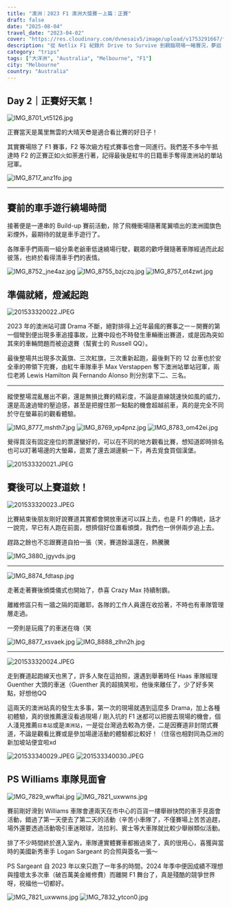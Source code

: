 ```yaml
---
title: "澳洲｜2023 F1 澳洲大獎賽－上篇：正賽"
draft: false
date: "2025-08-04"
travel_date: "2023-04-02"
cover: "https://res.cloudinary.com/dvnesaiv5/image/upload/v1753291667/f1_autralia_grand_prix_2023/201533320022.jpg"
description: "從 Netlix F1 紀錄片 Drive to Survive 到親臨現場一睹賽況，夢迴 2023 年 F1 澳洲大獎賽！－上篇：正賽"
category: "trips"
tags: ["大洋洲", "Australia", "Melbourne", "F1"]
city: "Melbourne"
country: "Australia"
---
```


## Day 2｜正賽好天氣！

![IMG_8701_vt5126.jpg](https://res.cloudinary.com/dvnesaiv5/image/upload/v1753428402/IMG_8701_vt5126.jpg)

正賽當天是萬里無雲的大晴天😎是適合看比賽的好日子！

其實賽場除了 F1 賽事，F2 等次級方程式賽事也會一同進行。我們差不多中午抵達時 F2 的正賽正如火如荼進行著，記得最後是紅牛的日籍車手奪得澳洲站的單站冠軍。

![IMG_8717_anz1fo.jpg](https://res.cloudinary.com/dvnesaiv5/image/upload/v1753428401/IMG_8717_anz1fo.jpg)

---

## 賽前的車手遊行繞場時間

接著便是一連串的 Build-up 賽前活動，除了飛機衝場隨著尾翼噴出的澳洲國旗色彩煙外，最期待的就是車手遊行了。

各隊車手們兩兩一組分乘老爺車低速繞場行駛，觀眾的歡呼聲隨著車隊經過而此起彼落，也終於看得清車手們的表情。

![IMG_8752_jne4az.jpg](https://res.cloudinary.com/dvnesaiv5/image/upload/v1753428403/IMG_8752_jne4az.jpg)
![IMG_8755_bzjczq.jpg](https://res.cloudinary.com/dvnesaiv5/image/upload/v1753428404/IMG_8755_bzjczq.jpg)
![IMG_8757_ot4zwt.jpg](https://res.cloudinary.com/dvnesaiv5/image/upload/v1753428404/IMG_8757_ot4zwt.jpg)

## 準備就緒，燈滅起跑

![201533320022.JPEG](https://res.cloudinary.com/dvnesaiv5/image/upload/v1753291667/f1_autralia_grand_prix_2023/201533320022.jpg)

2023 年的澳洲站可謂 Drama 不斷，絕對排得上近年最瘋的賽事之一－開賽的第一個彎到便出現多車追撞事故，比賽中段也不時發生車輛衝出賽道，或是因為突如其來的車輛問題而被迫退賽（幫賓士的 Russell QQ）。

最後整場共出現多次黃旗、三次紅旗，三次重新起跑，最後剩下的 12 台車也於安全車的帶領下完賽，由紅牛車隊車手 Max Verstappen 奪下澳洲站單站冠軍，兩位老將 Lewis Hamilton 與 Fernando Alonso 則分別拿下二、三名。

--- 

縱使整場混亂層出不窮，還是無損比賽的精彩度，不論是直線競速快如風的威力，還是高速過彎的壓迫感，甚至是把握住那一點點的機會超越前車，真的是完全不同於守在螢幕前的觀看體驗。

![IMG_8777_mshth7.jpg](https://res.cloudinary.com/dvnesaiv5/image/upload/v1753428404/IMG_8777_mshth7.jpg)
![IMG_8769_vp4pnz.jpg](https://res.cloudinary.com/dvnesaiv5/image/upload/v1753428404/IMG_8769_vp4pnz.jpg)
![IMG_8783_om42ei.jpg](https://res.cloudinary.com/dvnesaiv5/image/upload/v1753428406/IMG_8783_om42ei.jpg)

覺得買沒有固定座位的票還蠻好的，可以在不同的地方觀看比賽，想知道即時排名也可以盯著場邊的大螢幕，逛累了還去湖邊躺一下，再去覓食買個漢堡。

![201533320021.JPEG](https://res.cloudinary.com/dvnesaiv5/image/upload/v1753291664/f1_autralia_grand_prix_2023/201533320021.jpg)

## 賽後可以上賽道欸！

![201533320023.JPEG](https://res.cloudinary.com/dvnesaiv5/image/upload/v1753291672/f1_autralia_grand_prix_2023/201533320023.jpg)

比賽結束後朋友剛好說賽道其實都會開放車迷可以踩上去，也是 F1 的傳統，話才一說完，早已有人跑在前面，想擠個好位置看頒獎，我們也一併併兩步追上去。

趕路之餘也不忘跟賽道自拍一張（笑，賽道餘溫還在，熱騰騰

![IMG_3880_jgyvds.jpg](https://res.cloudinary.com/dvnesaiv5/image/upload/v1753428754/IMG_3880_jgyvds.jpg)

---

![IMG_8874_fdtasp.jpg](https://res.cloudinary.com/dvnesaiv5/image/upload/v1753428405/IMG_8874_fdtasp.jpg)

走著走著賽後頒獎儀式也開始了，恭喜 Crazy Max 持續制霸。

離維修區只有一牆之隔的距離耶，各隊的工作人員還在收拾著，不時也有車隊管理層走過。

一旁則是玩瘋了的車迷在嗨（笑

![IMG_8877_xsvaek.jpg](https://res.cloudinary.com/dvnesaiv5/image/upload/v1753428406/IMG_8877_xsvaek.jpg)
![IMG_8888_zlhn2h.jpg](https://res.cloudinary.com/dvnesaiv5/image/upload/v1753428407/IMG_8888_zlhn2h.jpg)

---

![201533320024.JPEG](https://res.cloudinary.com/dvnesaiv5/image/upload/v1753291674/f1_autralia_grand_prix_2023/201533320024.jpg)

走到賽道起跑線天也黑了，許多人聚在這拍照，還遇到舉著時任 Haas 車隊經理 Guenther 大頭的車迷（Guenther 真的超搞笑啦，他後來離任了，少了好多笑點，好想他QQ

這兩天的澳洲站真的發生太多事，第一次的現場就遇到這麼多 Drama，加上各種初體驗，真的很推薦還沒看過現場 / 剛入坑的 F1 迷都可以把握去現場的機會，個人淺見推薦`日本站`或是`澳洲站`，一是從台灣過去較為方便，二是因賽道非封閉式賽道，不論是觀看比賽或是參加場邊活動的體驗都比較好！（住宿也相對同為亞洲的新加坡站便宜啦xd

![201533340029.JPEG](https://res.cloudinary.com/dvnesaiv5/image/upload/v1753291677/f1_autralia_grand_prix_2023/201533340029.jpg)
![201533340030.JPEG](https://res.cloudinary.com/dvnesaiv5/image/upload/v1753291679/f1_autralia_grand_prix_2023/201533340030.jpg)

## PS Williams 車隊見面會

![IMG_7829_wwftai.jpg](https://res.cloudinary.com/dvnesaiv5/image/upload/v1754293018/IMG_7829_wwftai.jpg)
![IMG_7821_uxwwns.jpg](https://res.cloudinary.com/dvnesaiv5/image/upload/v1754293014/IMG_7821_uxwwns.jpg)

賽前剛好滑到 Williams 車隊會連兩天在市中心的百貨一樓舉辦快閃的車手見面會活動，錯過了第一天便去了第二天的活動（辛苦小車隊了，不僅賽場上苦苦追趕，場外還要透過活動吸引車迷眼球，法拉利、賓士等大車隊就比較少舉辦類似活動。

排了不少時間終於進入室內，車隊連實體賽車都搬過來了，真的很用心，喜獲與當時的美國新秀車手 Logan Sargeant 的合照與簽名一張～

PS Sargeant 自 2023 年以來只跑了一年多的時間，2024 年季中便因成績不理想與撞壞太多次車（破百萬美金維修費）而離開 F1 舞台了，真是殘酷的競爭世界呀，祝福他一切都好。

![IMG_7821_uxwwns.jpg](https://res.cloudinary.com/dvnesaiv5/image/upload/v1754293021/IMG_7826_vkntt8.jpg)
![IMG_7832_ytcon0.jpg](https://res.cloudinary.com/dvnesaiv5/image/upload/v1754293012/IMG_7832_ytcon0.jpg)
